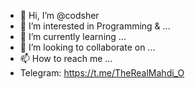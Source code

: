 - 👋 Hi, I’m @codsher
- 👀 I’m interested in Programming & ...
- 🌱 I’m currently learning ...
- 💞️ I’m looking to collaborate on ...
- 📫 How to reach me ...
- Telegram: https://t.me/TheRealMahdi_O
<!---
codsher/codsher is a ✨ special ✨ repository because its `README.md` (this file) appears on your GitHub profile.
You can click the Preview link to take a look at your changes.
--->
